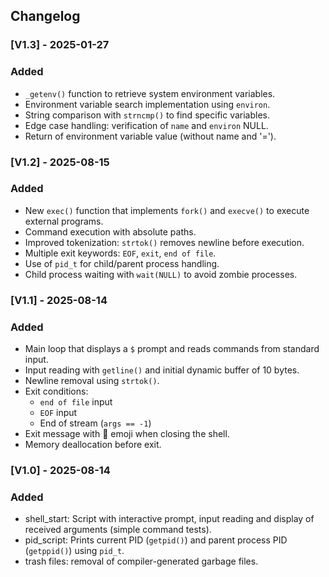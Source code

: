 <h2>Changelog</h2>

### [V1.3] - 2025-01-27
### Added
- `_getenv()` function to retrieve system environment variables.
- Environment variable search implementation using `environ`.
- String comparison with `strncmp()` to find specific variables.
- Edge case handling: verification of `name` and `environ` NULL.
- Return of environment variable value (without name and '=').

### [V1.2] - 2025-08-15
### Added
- New `exec()` function that implements `fork()` and `execve()` to execute external programs.
- Command execution with absolute paths.
- Improved tokenization: `strtok()` removes newline before execution.
- Multiple exit keywords: `EOF`, `exit`, `end of file`.
- Use of `pid_t` for child/parent process handling.
- Child process waiting with `wait(NULL)` to avoid zombie processes.

### [V1.1] - 2025-08-14
### Added
- Main loop that displays a `$` prompt and reads commands from standard input.
- Input reading with `getline()` and initial dynamic buffer of 10 bytes.
- Newline removal using `strtok()`.
- Exit conditions:
  - `end of file` input
  - `EOF` input
  - End of stream (`args == -1`)
- Exit message with 🏃 emoji when closing the shell.
- Memory deallocation before exit.

### [V1.0] - 2025-08-14
### Added
- shell_start: Script with interactive prompt, input reading and display of received arguments (simple command tests).
- pid_script: Prints current PID (`getpid()`) and parent process PID (`getppid()`) using `pid_t`.
- trash files: removal of compiler-generated garbage files.